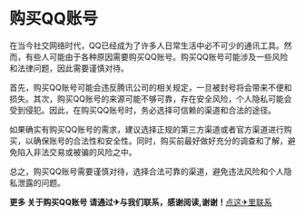 # 购买QQ账号

在当今社交网络时代，QQ已经成为了许多人日常生活中必不可少的通讯工具。然而，有些人可能由于各种原因需要购买QQ账号。购买QQ账号可能涉及一些风险和法律问题，因此需要谨慎对待。

首先，购买QQ账号可能会违反腾讯公司的相关规定，一旦被封号将会带来不便和损失。其次，购买QQ账号的来源可能不够可靠，存在安全风险，个人隐私可能会受到侵犯。因此，在购买QQ账号时，务必选择可信赖的渠道和合法的途径。

如果确实有购买QQ账号的需求，建议选择正规的第三方渠道或者官方渠道进行购买，以确保账号的合法性和安全性。同时，购买前最好做好充分的调查和了解，避免陷入非法交易或被骗的风险之中。

总之，购买QQ账号需要谨慎对待，选择合法可靠的渠道，避免违法风险和个人隐私泄露的问题。

**更多 关于购买QQ账号 请通过✈与我们联系，感谢阅读,谢谢！**[点这✈里联系](https://c.k02.cc)